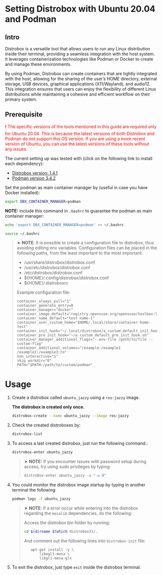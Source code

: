 # Setting Distrobox with Ubuntu 20.04 and Podman

## Intro
Distrobox is a versatile tool that allows users to run any Linux distribution inside their terminal, providing a seamless integration with the host system. It leverages containerization technologies like Podman or Docker to create and manage these environments. 

By using Podman, Distrobox can create containers that are tightly integrated with the host, allowing for the sharing of the user’s HOME directory, external storage, USB devices, graphical applications (X11/Wayland), and audio12. This integration ensures that users can enjoy the flexibility of different Linux distributions while maintaining a cohesive and efficient workflow on their primary system.



## Prerequisite

<span style="color: red;">
❗️ The specific versions of the tools mentioned in this guide are required only for Ubuntu 20.04. This is because the latest versions of both Distrobox and Podman do not support this OS version. If you are using a more recent version of Ubuntu, you can use the latest versions of these tools without any issues.
</span>

The current setting up was tested with (click on the following link to install each dependency):
- [Distrobox version: 1.4.1](https://distrobox.it/)
- [Podman version 3.4.2](install_podman_ubuntu20.04.md)


Set the podman as main container manager by (useful in case you have Docker installed):

```bash
export DBX_CONTAINER_MANAGER=podman
```

**NOTE:** include this command in `.bashrc` to guarantee the podman as main container manager:

```bash
echo 'export DBX_CONTAINER_MANAGER=podman' >> ~/.bashrc
```

```bash
source ~/.bashrc
```

> ➤ **NOTE**:
> It is possible to create a configuration file to distrobox, thus avoiding editing env variables.
> Configuration files can be placed in the following paths, from the least important to the most important:
>
>    - /usr/share/distrobox/distrobox.conf
>    - /usr/etc/distrobox/distrobox.conf
>    - /etc/distrobox/distrobox.conf
>    - ${HOME}/.config/distrobox/distrobox.conf
>    - ${HOME}/.distroboxrc
> 
> Example configuration file:
> 
>```text
>container_always_pull="1"
>container_generate_entry=0
>container_manager="docker"
>container_image_default="registry.opensuse.org/opensuse/toolbox:latest"
>container_name_default="test-name-1"
>container_user_custom_home="$HOME/.local/share/container-home-test"
>container_init_hook="~/.local/distrobox/a_custom_default_init_hook.sh"
>container_pre_init_hook="~/a_custom_default_pre_init_hook.sh"
>container_manager_additional_flags="--env-file /path/to/file --custom-flag"
>container_additional_volumes="/example:/example1 /example2:/example3:ro"
>non_interactive="1"
>skip_workdir="0"
>PATH="$PATH:/path/to/custom/podman"

# Usage

1. Create a distrobox called `ubuntu_jazzy` using a `ros:jazzy` image. 

   **The distrobox is created only once.** 
    ```bash
    distrobox-create --name ubuntu_jazzy --image ros:jazzy
    ```
   
2. Check the created distroboxes by:
    ```bash
    distrobox-list
    ```

3. To access a last created distrobox, just run the following command.:

    ```bash
    distrobox-enter ubuntu_jazzy 
    ```
   
   > ➤ **NOTE:** If you encounter issues with password setup during access, try using sudo privileges by typing:
   >
   >    ```bash
   >    distrobox-enter ubuntu_jazzy -a "-u 0"
   >    ```
   >

4. You could monitor the distrobox image startup by typing in another terminal the following:
   ```bash
   podman logs -f ubuntu_jazzy
   ```

   >  ➤ **NOTE**:
   >If a error occur while entering into the distrobox regarding the `mesalib` dependencies, do the following:
   >
   >Access the distrobox bin folder by running:
   >
   >```bash
   >cd $(dirname $(which distrobox))/.
   >```
   >
   >And comment out the following lines into  `distrobox-init` file:
   >
   > ```text
   >    apt-get install -y \
   >        libegl1-mesa \ 
   >        libgl1-mesa-glx 
   > ```
   > 
   
5. To exit the distrobox, just type `exit`  inside the distrobox terminal.
